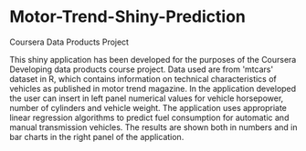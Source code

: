 # Motor-Trend-Shiny-Prediction
Coursera Data Products Project

This shiny application has been developed for the purposes of the Coursera Developing data products course project.
Data used are from 'mtcars' dataset in R, which contains information on technical characteristics of vehicles as published in motor trend magazine.
In the application developed the user can insert in left panel numerical values for vehicle horsepower, number of cylinders and vehicle weight. The application uses appropriate linear regression algorithms to predict fuel consumption for automatic and manual transmission vehicles. The results are shown both in numbers and in bar charts in the right panel of the application.
